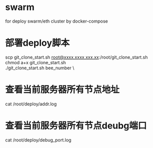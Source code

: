 # swarm
for deploy swarm/eth cluster by docker-compose

# 部署deploy脚本 
scp git_clone_start.sh root@xxxx.xxxx.xxx.xx:/root/git_clone_start.sh  \
chmod a+x git_clone_start.sh  \
./git_clone_start.sh bee_number  \

# 查看当前服务器所有节点地址
cat /root/deploy/addr.log

# 查看当前服务器所有节点deubg端口
cat /root/deploy/debug_port.log
